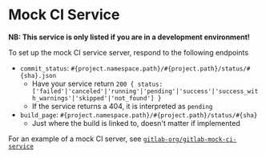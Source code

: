 # Mock CI Service

**NB: This service is only listed if you are in a development environment!**

To set up the mock CI service server, respond to the following endpoints

- `commit_status`: `#{project.namespace.path}/#{project.path}/status/#{sha}.json`
   - Have your service return `200 { status: ['failed'|'canceled'|'running'|'pending'|'success'|'success_with_warnings'|'skipped'|'not_found'] }`
   - If the service returns a 404, it is interpreted as `pending`
- `build_page`: `#{project.namespace.path}/#{project.path}/status/#{sha}`
   - Just where the build is linked to, doesn't matter if implemented

For an example of a mock CI server, see [`gitlab-org/gitlab-mock-ci-service`](https://gitlab.com/gitlab-org/gitlab-mock-ci-service)
